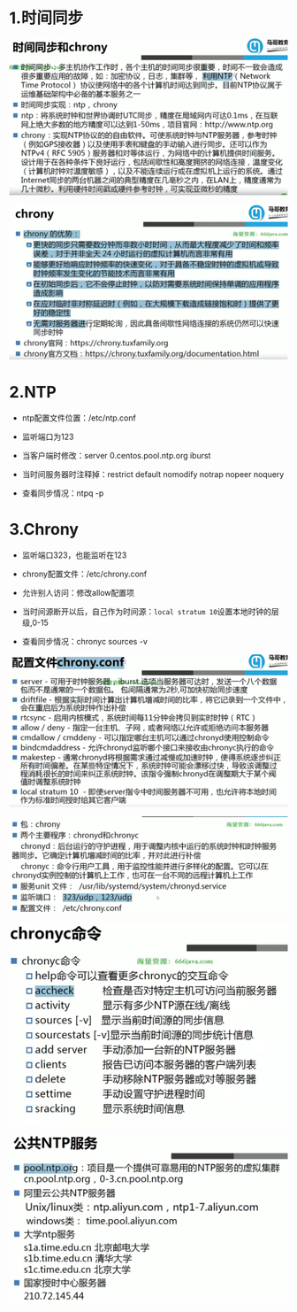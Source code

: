 # 1.时间同步

![image-20230702204120885](./image/xryp6s-0.png)

![image-20230702210310745](./image/ys7fvz-0.png)



# 2.NTP

- ntp配置文件位置：/etc/ntp.conf 
- 监听端口为123

- 当客户端时修改：server 0.centos.pool.ntp.org iburst

- 当时间服务器时注释掉：restrict default nomodify notrap nopeer noquery

- 查看同步情况：ntpq -p



# 3.Chrony

- 监听端口323，也能监听在123
- chrony配置文件：/etc/chrony.conf 

- 允许别人访问：修改allow配置项
- 当时间源断开以后，自己作为时间源：`local stratum 10`设置本地时钟的层级,0-15
- 查看同步情况：chronyc sources -v

![image-20230702214124918](./image/zex64h-0.png)

![image-20230702214307965](./image/zfxpvz-0.png)

![image-20230702214358506](./image/zg8mr9-0.png)

![image-20230702214554493](./image/zheon2-0.png)
